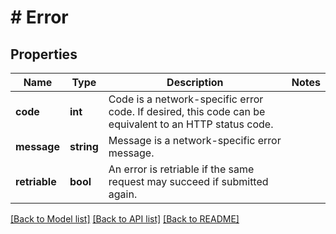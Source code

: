 # # Error

## Properties

Name | Type | Description | Notes
------------ | ------------- | ------------- | -------------
**code** | **int** | Code is a network-specific error code. If desired, this code can be equivalent to an HTTP status code. | 
**message** | **string** | Message is a network-specific error message. | 
**retriable** | **bool** | An error is retriable if the same request may succeed if submitted again. | 

[[Back to Model list]](../../README.md#documentation-for-models) [[Back to API list]](../../README.md#documentation-for-api-endpoints) [[Back to README]](../../README.md)



